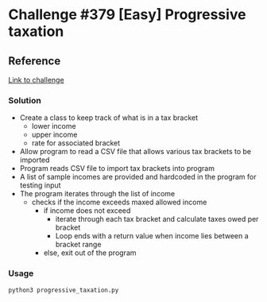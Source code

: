 # Challenge #379 [Easy] Progressive taxation

## Reference
[Link to challenge](https://www.reddit.com/r/dailyprogrammer/comments/cdieag/20190715_challenge_379_easy_progressive_taxation)

### Solution
* Create a class to keep track of what is in a tax bracket
  * lower income
  * upper income
  * rate for associated bracket
* Allow program to read a CSV file that allows various tax brackets to be imported
* Program reads CSV file to import tax brackets into program
* A list of sample incomes are provided and hardcoded in the program for testing input
* The program iterates through the list of income
  * checks if the income exceeds maxed allowed income
    * if income does not exceed
      * iterate through each tax bracket and calculate taxes owed per bracket
      * Loop ends with a return value when income lies between a bracket range
    * else, exit out of the program
    

### Usage
```
python3 progressive_taxation.py
```
